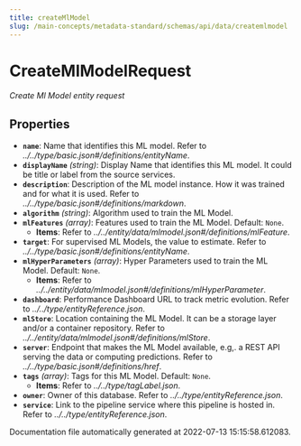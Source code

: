 ```yaml
---
title: createMlModel
slug: /main-concepts/metadata-standard/schemas/api/data/createmlmodel
---
```


# CreateMlModelRequest

*Create Ml Model entity request*

## Properties

- **`name`**: Name that identifies this ML model. Refer to *../../type/basic.json#/definitions/entityName*.
- **`displayName`** *(string)*: Display Name that identifies this ML model. It could be title or label from the source services.
- **`description`**: Description of the ML model instance. How it was trained and for what it is used. Refer to *../../type/basic.json#/definitions/markdown*.
- **`algorithm`** *(string)*: Algorithm used to train the ML Model.
- **`mlFeatures`** *(array)*: Features used to train the ML Model. Default: `None`.
  - **Items**: Refer to *../../entity/data/mlmodel.json#/definitions/mlFeature*.
- **`target`**: For supervised ML Models, the value to estimate. Refer to *../../type/basic.json#/definitions/entityName*.
- **`mlHyperParameters`** *(array)*: Hyper Parameters used to train the ML Model. Default: `None`.
  - **Items**: Refer to *../../entity/data/mlmodel.json#/definitions/mlHyperParameter*.
- **`dashboard`**: Performance Dashboard URL to track metric evolution. Refer to *../../type/entityReference.json*.
- **`mlStore`**: Location containing the ML Model. It can be a storage layer and/or a container repository. Refer to *../../entity/data/mlmodel.json#/definitions/mlStore*.
- **`server`**: Endpoint that makes the ML Model available, e.g,. a REST API serving the data or computing predictions. Refer to *../../type/basic.json#/definitions/href*.
- **`tags`** *(array)*: Tags for this ML Model. Default: `None`.
  - **Items**: Refer to *../../type/tagLabel.json*.
- **`owner`**: Owner of this database. Refer to *../../type/entityReference.json*.
- **`service`**: Link to the pipeline service where this pipeline is hosted in. Refer to *../../type/entityReference.json*.


Documentation file automatically generated at 2022-07-13 15:15:58.612083.
